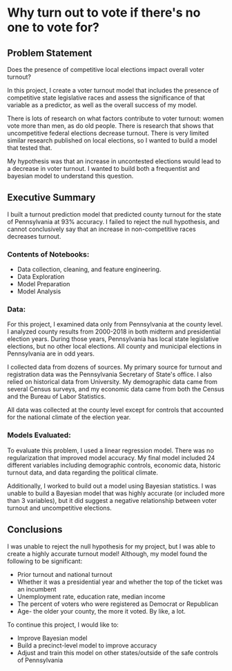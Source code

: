 # Why turn out to vote if there's no one to vote for?

## Problem Statement

Does the presence of competitive local elections impact overall voter turnout?  

In this project, I create a voter turnout model that includes the presence of competitive state legislative races and assess the significance of that variable as a predictor, as well as the overall success of my model.  

There is lots of research on what factors contribute to voter turnout: women vote more than men, as do old people. There is research that shows that uncompetitive federal elections decrease turnout. There is very limited similar research published on local elections, so I wanted to build a model that tested that.

My hypothesis was that an increase in uncontested elections would lead to a decrease in voter turnout. I wanted to build both a frequentist and bayesian model to understand this question.  


## Executive Summary

I built a turnout prediction model that predicted county turnout for the state of Pennsylvania at 93% accuracy. I failed to reject the null hypothesis, and cannot conclusively say that an increase in non-competitive races decreases turnout.

### Contents of Notebooks:
- Data collection, cleaning, and feature engineering.
- Data Exploration
- Model Preparation
- Model Analysis

### Data:

For this project, I examined data only from Pennsylvania at the county level. I analyzed county results from 2000-2018 in both midterm and presidential election years. During those years, Pennsylvania has local state legislative elections, but no other local elections. All county and municipal elections in Pennsylvania are in odd years.

I collected data from dozens of sources. My primary source for turnout and registration data was the Pennsylvania Secretary of State's office. I also relied on historical data from University. My demographic data came from several Census surveys, and my economic data came from both the Census and the Bureau of Labor Statistics.

All data was collected at the county level except for controls that accounted for the national climate of the election year.


### Models Evaluated:

To evaluate this problem, I used a linear regression model. There was no regularization that improved model accuracy. My final model included 24 different variables including demographic controls, economic data, historic turnout data, and data regarding the political climate.

Additionally, I worked to build out a model using Bayesian statistics. I was unable to build a Bayesian model that was highly accurate (or included more than 3 variables), but it did suggest a negative relationship between voter turnout and uncompetitive elections.

## Conclusions

I was unable to reject the null hypothesis for my project, but I was able to create a highly accurate turnout model! Although, my model found the following to be significant:
- Prior turnout and national turnout
- Whether it was a presidential year and whether the top of the ticket was an incumbent
- Unemployment rate, education rate, median income
- The percent of voters who were registered as Democrat or Republican
- Age- the older your county, the more it voted. By like, a lot.

To continue this project, I would like to:
- Improve Bayesian model
- Build a precinct-level model to improve accuracy
- Adjust and train this model on other states/outside of the safe controls of Pennsylvania






